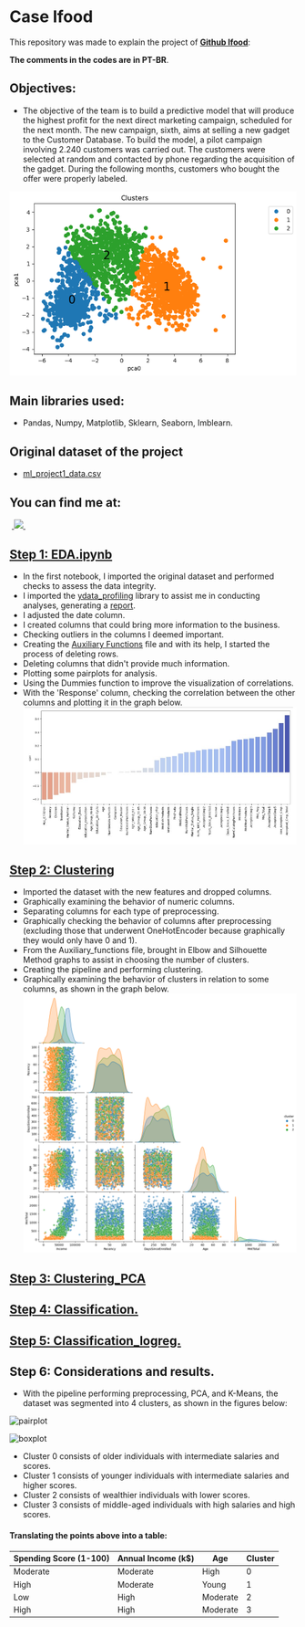 # Case Ifood
This repository was made to explain the project of **[Github Ifood](https://github.com/ifood/ifood-data-business-analyst-test)**:

**The comments in the codes are in PT-BR**.
## Objectives:
- The objective of the team is to build a predictive model that will produce the highest profit for the 
next direct marketing campaign, scheduled for the next month. The new campaign, sixth, aims at 
selling a new gadget to the Customer Database. To build the model, a pilot campaign involving 2.240 
customers was carried out. The customers were selected at random and contacted by phone 
regarding the acquisition of the gadget. During the following months, customers who bought the 
offer were properly labeled.

 ![pca](images//pca_clusters.png)

## Main libraries used:
- Pandas, Numpy, Matplotlib, Sklearn, Seaborn, Imblearn.
## Original dataset of the project
- [ml_project1_data.csv](https://github.com/BrunoFelipeCB/Case-Ifood/blob/main/data/ml_project1_data.csv)
## You can find me at:
&nbsp;<a href="https://www.linkedin.com/in/brunofcb/">
  <img src="https://img.shields.io/badge/linkedin-%230077B5.svg?style=for-the-badge&logo=linkedin&logoColor=white">
</a>&nbsp;
## [Step 1: EDA.ipynb](https://github.com/BrunoFelipeCB/Case-Ifood/blob/main/notebooks/01-%20EDA.ipynb)
- In the first notebook, I imported the original dataset and performed checks to assess the data integrity.
- I imported the [ydata_profiling](https://github.com/ydataai/ydata-profiling) library to assist me in conducting analyses, generating a [report](https://github.com/BrunoFelipeCB/Case-Ifood/tree/main/report).
- I adjusted the date column.
- I created columns that could bring more information to the business.
- Checking outliers in the columns I deemed important.
- Creating the [Auxiliary Functions](https://github.com/BrunoFelipeCB/Case-Ifood/blob/main/notebooks/Auxiliary_functions.py) file and with its help, I started the process of deleting rows.
- Deleting columns that didn't provide much information.
- Plotting some pairplots for analysis.
- Using the Dummies function to improve the visualization of correlations.
- With the 'Response' column, checking the correlation between the other columns and plotting it in the graph below.
![corr](images//corr.jpg)
## [Step 2: Clustering](https://github.com/BrunoFelipeCB/Case-Ifood/blob/main/notebooks/02-%20Clustering.ipynb)
- Imported the dataset with the new features and dropped columns.
- Graphically examining the behavior of numeric columns.
- Separating columns for each type of preprocessing.
- Graphically checking the behavior of columns after preprocessing (excluding those that underwent OneHotEncoder because graphically they would only have 0 and 1).
- From the Auxiliary_functions file, brought in Elbow and Silhouette Method graphs to assist in choosing the number of clusters.
- Creating the pipeline and performing clustering.
- Graphically examining the behavior of clusters in relation to some columns, as shown in the graph below.
![pairplot](images///pairplot_clusters.png)
## [Step 3: Clustering_PCA](https://github.com/BrunoFelipeCB/Case-Ifood/blob/main/notebooks/03-%20Clustering_PCA.ipynb)

## [Step 4: Classification.](https://github.com/BrunoFelipeCB/Case-Ifood/blob/main/notebooks/04-%20Classification.ipynb)

## [Step 5: Classification_logreg.](https://github.com/BrunoFelipeCB/Case-Ifood/blob/main/notebooks/05-%20Classification_logreg.ipynb)

## Step 6: Considerations and results.

- With the pipeline performing preprocessing, PCA, and K-Means, the dataset was segmented into 4 clusters, as shown in the figures below:

![pairplot](imagens/pairplot.png)

![boxplot](imagens/boxplot.png)

- Cluster 0 consists of older individuals with intermediate salaries and scores.
- Cluster 1 consists of younger individuals with intermediate salaries and higher scores.
- Cluster 2 consists of wealthier individuals with lower scores.
- Cluster 3 consists of middle-aged individuals with high salaries and high scores.

#### Translating the points above into a table:

| Spending Score (1-100) | Annual Income (k$)    | Age      | Cluster |
| -----------------------| --------------------- | -------- | ------- |
| Moderate               | Moderate              | High     | 0       |
| High                   | Moderate              | Young    | 1       |
| Low                    | High                  | Moderate | 2       |
| High                   | High                  | Moderate | 3       |

